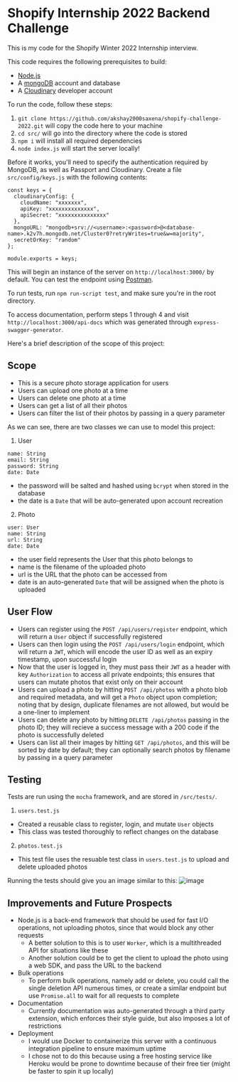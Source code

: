 # Shopify Internship 2022 Backend Challenge

This is my code for the Shopify Winter 2022 Internship interview.

This code requires the following prerequisites to build:

- [Node.js](https://nodejs.org/en/)
- A [mongoDB](https://account.mongodb.com/account/login) account and database
- A [Cloudinary](https://cloudinary.com) developer account

To run the code, follow these steps:

1. `git clone https://github.com/akshay2000saxena/shopify-challenge-2022.git` will copy the code here to your machine
2. `cd src/` will go into the directory where the code is stored
3. `npm i` will install all required dependencies
4. `node index.js` will start the server locally!

Before it works, you'll need to specify the authentication required by MongoDB, as well as Passport and Cloudinary.
Create a file `src/config/keys.js` with the following contents:

```
const keys = {
  cloudinaryConfig: {
    cloudName: "xxxxxxx",
    apiKey: "xxxxxxxxxxxxxx",
    apiSecret: "xxxxxxxxxxxxxxx"
  },
  mongoURL: "mongodb+srv://<username>:<password>@<database-name>.k2v7h.mongodb.net/Cluster0?retryWrites=true&w=majority",
  secretOrKey: "random"
};

module.exports = keys;
```

This will begin an instance of the server on `http://localhost:3000/` by default. You can test the endpoint using [Postman](https://www.getpostman.com).

To run tests, run `npm run-script test`, and make sure you're in the root directory.

To access documentation, perform steps 1 through 4 and visit `http://localhost:3000/api-docs` which was generated through `express-swagger-generator`.

Here's a brief description of the scope of this project:

## Scope

- This is a secure photo storage application for users
- Users can upload one photo at a time
- Users can delete one photo at a time
- Users can get a list of all their photos
- Users can filter the list of their photos by passing in a query parameter

As we can see, there are two classes we can use to model this project:

1. User

```
name: String
email: String
password: String
date: Date
```

- the password will be salted and hashed using `bcrypt` when stored in the database
- the date is a `Date` that will be auto-generated upon account recreation

2. Photo

```
user: User
name: String
url: String
date: Date
```

- the user field represents the User that this photo belongs to
- name is the filename of the uploaded photo
- url is the URL that the photo can be accessed from
- date is an auto-generated `Date` that will be assigned when the photo is uploaded

## User Flow

- Users can register using the `POST /api/users/register` endpoint, which will return a `User` object if successfully registered
- Users can then login using the `POST /api/users/login` endpoint, which will return a `JWT`, which will encode the user ID as well as an expiry timestamp, upon successful login
- Now that the user is logged in, they must pass their `JWT` as a header with key `Authorization` to access all private endpoints; this ensures that users can mutate photos that exist only on their account
- Users can upload a photo by hitting `POST /api/photos` with a photo blob and required metadata, and will get a `Photo` object upon completion; noting that by design, duplicate filenames are not allowed, but would be a one-liner to implement
- Users can delete any photo by hitting `DELETE /api/photos` passing in the photo ID; they will recieve a success message with a 200 code if the photo is successfully deleted
- Users can list all their images by hitting `GET /api/photos`, and this will be sorted by date by default; they can optionally search photos by filename by passing in a query parameter

## Testing

Tests are run using the `mocha` framework, and are stored in `/src/tests/`.

1. `users.test.js`

- Created a reusable class to register, login, and mutate `User` objects
- This class was tested thoroughly to reflect changes on the database

2. `photos.test.js`

- This test file uses the resuable test class in `users.test.js` to upload and delete uploaded photos

Running the tests should give you an image similar to this:
![image](https://user-images.githubusercontent.com/41586370/135112509-e6e6daac-e746-4cb2-a9ee-a0104b248cd1.png)

## Improvements and Future Prospects

- Node.js is a back-end framework that should be used for fast I/O operations, not uploading photos, since that would block any other requests
  - A better solution to this is to user `Worker`, which is a multithreaded API for situations like these
  - Another solution could be to get the client to upload the photo using a web SDK, and pass the URL to the backend
- Bulk operations
  - To perform bulk operations, namely add or delete, you could call the single deletion API numerous times, or create a similar endpoint but use `Promise.all` to wait for all requests to complete
- Documentation
  - Currently documentation was auto-generated through a third party extension, which enforces their style guide, but also imposes a lot of restrictions
- Deployment
  - I would use Docker to containerize this server with a continuous integration pipeline to ensure maximum uptime
  - I chose not to do this because using a free hosting service like Heroku would be prone to downtime because of their free tier (might be faster to spin it up locally)
